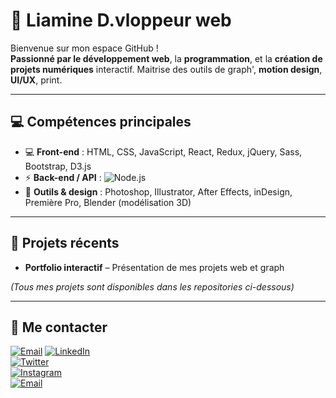 # 👑 Liamine D.vloppeur web

Bienvenue sur mon espace GitHub !  
**Passionné par le développement web**, la **programmation**, et la **création de projets numériques** interactif.
Maitrise des outils de graph', **motion design**, **UI/UX**, print.

---

## 💻 Compétences principales

- 💻 **Front-end** : HTML, CSS, JavaScript, React, Redux, jQuery, Sass, Bootstrap, D3.js  
- ⚡ **Back-end / API** : ![Node.js](https://img.shields.io/badge/Node.js-339933?style=for-the-badge&logo=node.js&logoColor=white)
- 🎨 **Outils & design** : Photoshop, Illustrator, After Effects, inDesign, Première Pro,  Blender (modélisation 3D)

---

## 🚀 Projets récents

- **Portfolio interactif** – Présentation de mes projets web et graph  

*(Tous mes projets sont disponibles dans les repositories ci-dessous)*

---

## 🔗 Me contacter

[![Email](https://img.shields.io/badge/Email-D14836?style=for-the-badge&logo=gmail&logoColor=white)](mailto:liamine.djellali@gmail.com)
[![LinkedIn](https://img.shields.io/badge/LinkedIn-0077B5?style=for-the-badge&logo=linkedin&logoColor=white)](https://linkedin.com/in/liamine-djellali-346588204)  
[![Twitter](https://img.shields.io/badge/Twitter-1DA1F2?style=for-the-badge&logo=twitter&logoColor=white)](https://twitter.com/Liam_D_Signer)  
[![Instagram](https://img.shields.io/badge/Instagram-E4405F?style=for-the-badge&logo=instagram&logoColor=white)](https://instagram.com/liam_d_signer)  
[![Email](https://img.shields.io/badge/Email-D14836?style=for-the-badge&logo=gmail&logoColor=white)](mailto:liamine.djellali@gmail.com)

